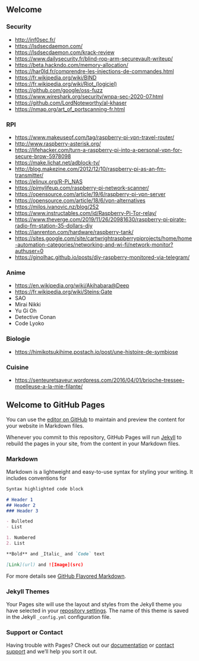 ## Welcome

### Security

- http://inf0sec.fr/
- https://lsdsecdaemon.com/
- https://lsdsecdaemon.com/krack-review
- https://www.dailysecurity.fr/blind-rop-arm-securevault-writeup/
- https://beta.hackndo.com/memory-allocation/
- https://har0ld.fr/comprendre-les-injections-de-commandes.html
- https://fr.wikipedia.org/wiki/BIND
- https://fr.wikipedia.org/wiki/Riot_(logiciel)
- https://github.com/google/oss-fuzz
- https://www.wireshark.org/security/wnpa-sec-2020-07.html
- https://github.com/LordNoteworthy/al-khaser
- https://nmap.org/art_of_portscanning-fr.html

### RPI

- https://www.makeuseof.com/tag/raspberry-pi-vpn-travel-router/
- http://www.raspberry-asterisk.org/
- https://lifehacker.com/turn-a-raspberry-pi-into-a-personal-vpn-for-secure-brow-5978098
- https://make.lichat.net/adblock-tv/
- http://blog.makezine.com/2012/12/10/raspberry-pi-as-an-fm-transmitter/
- https://elinux.org/R-Pi_NAS
- https://pimylifeup.com/raspberry-pi-network-scanner/
- https://opensource.com/article/19/6/raspberry-pi-vpn-server
- https://opensource.com/article/18/6/vpn-alternatives
- https://milos.ivanovic.nz/blog/252
- https://www.instructables.com/id/Raspberry-Pi-Tor-relay/
- https://www.theverge.com/2019/11/26/20981630/raspberry-pi-pirate-radio-fm-station-35-dollars-diy
- https://ianrenton.com/hardware/raspberry-tank/
- https://sites.google.com/site/cartwrightraspberrypiprojects/home/home-automation-categories/networking-and-wi-fi/network-monitor?authuser=0
- https://ginolhac.github.io/posts/diy-raspberry-monitored-via-telegram/

### Anime

- https://en.wikipedia.org/wiki/Akihabara@Deep
- https://fr.wikipedia.org/wiki/Steins;Gate
- SAO
- Mirai Nikki
- Yu Gi Oh
- Detective Conan
- Code Lyoko

### Biologie

- https://himikotsukihime.postach.io/post/une-histoire-de-symbiose

### Cuisine

- https://senteuretsaveur.wordpress.com/2016/04/01/brioche-tressee-moelleuse-a-la-mie-filante/

## Welcome to GitHub Pages

You can use the [editor on GitHub](https://github.com/Citronflexe/docbox/edit/master/README.md) to maintain and preview the content for your website in Markdown files.

Whenever you commit to this repository, GitHub Pages will run [Jekyll](https://jekyllrb.com/) to rebuild the pages in your site, from the content in your Markdown files.

### Markdown

Markdown is a lightweight and easy-to-use syntax for styling your writing. It includes conventions for

```markdown
Syntax highlighted code block

# Header 1
## Header 2
### Header 3

- Bulleted
- List

1. Numbered
2. List

**Bold** and _Italic_ and `Code` text

[Link](url) and ![Image](src)
```

For more details see [GitHub Flavored Markdown](https://guides.github.com/features/mastering-markdown/).

### Jekyll Themes

Your Pages site will use the layout and styles from the Jekyll theme you have selected in your [repository settings](https://github.com/Citronflexe/docbox/settings). The name of this theme is saved in the Jekyll `_config.yml` configuration file.

### Support or Contact

Having trouble with Pages? Check out our [documentation](https://help.github.com/categories/github-pages-basics/) or [contact support](https://github.com/contact) and we’ll help you sort it out.
